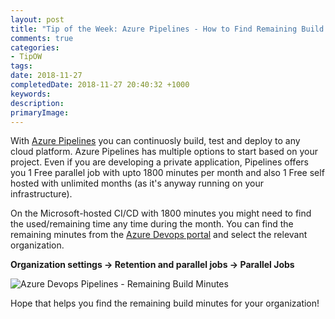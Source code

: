 ```yaml
---
layout: post
title: "Tip of the Week: Azure Pipelines - How to Find Remaining Build Minutes?"
comments: true
categories: 
- TipOW
tags: 
date: 2018-11-27
completedDate: 2018-11-27 20:40:32 +1000
keywords: 
description: 
primaryImage: 
---
```


With [Azure Pipelines](https://azure.microsoft.com/en-us/services/devops/pipelines/) you can continuosly build, test and deploy to any cloud platform. Azure Pipelines has multiple options to start based on your project. Even if you are developing a private application, Pipelines offers you 1 Free parallel job  with upto 1800 minutes per month  and also 1 Free self hosted with unlimited months (as it's anyway running on your infrastructure).

On the Microsoft-hosted CI/CD with 1800 minutes you might need to find the used/remaining time any time during the month. You can find the remaining minutes from the [Azure Devops portal](https://dev.azure.com/) and select the relevant organization.

**Organization settings -> Retention and parallel jobs -> Parallel Jobs**

<img src="{{site.images_root}}/azure_devops_remaining_build_minutes.png" alt="Azure Devops Pipelines - Remaining Build Minutes" 
    class ="center" />

Hope that helps you find the remaining build minutes for your organization!